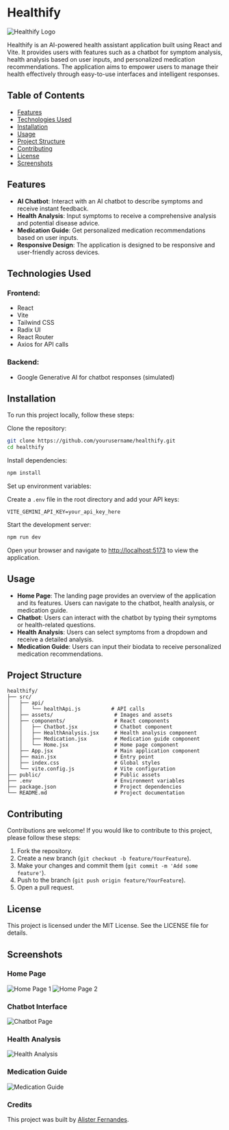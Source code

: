 # Healthify

![Healthify Logo](/healthify.png)

Healthify is an AI-powered health assistant application built using React and Vite. It provides users with features such as a chatbot for symptom analysis, health analysis based on user inputs, and personalized medication recommendations. The application aims to empower users to manage their health effectively through easy-to-use interfaces and intelligent responses.

## Table of Contents
- [Features](#features)
- [Technologies Used](#technologies-used)
- [Installation](#installation)
- [Usage](#usage)
- [Project Structure](#project-structure)
- [Contributing](#contributing)
- [License](#license)
- [Screenshots](#screenshots)

## Features
- **AI Chatbot**: Interact with an AI chatbot to describe symptoms and receive instant feedback.
- **Health Analysis**: Input symptoms to receive a comprehensive analysis and potential disease advice.
- **Medication Guide**: Get personalized medication recommendations based on user inputs.
- **Responsive Design**: The application is designed to be responsive and user-friendly across devices.

## Technologies Used

### Frontend:
- React
- Vite
- Tailwind CSS
- Radix UI
- React Router
- Axios for API calls

### Backend:
- Google Generative AI for chatbot responses (simulated)

## Installation
To run this project locally, follow these steps:

Clone the repository:
```bash
git clone https://github.com/yourusername/healthify.git
cd healthify
```

Install dependencies:
```bash
npm install
```

Set up environment variables:

Create a `.env` file in the root directory and add your API keys:
```plaintext
VITE_GEMINI_API_KEY=your_api_key_here
```

Start the development server:
```bash
npm run dev
```

Open your browser and navigate to [http://localhost:5173](http://localhost:5173) to view the application.

## Usage
- **Home Page**: The landing page provides an overview of the application and its features. Users can navigate to the chatbot, health analysis, or medication guide.
- **Chatbot**: Users can interact with the chatbot by typing their symptoms or health-related questions.
- **Health Analysis**: Users can select symptoms from a dropdown and receive a detailed analysis.
- **Medication Guide**: Users can input their biodata to receive personalized medication recommendations.

## Project Structure
```
healthify/
├── src/
│   ├── api/
│   │   └── healthApi.js          # API calls
│   ├── assets/                    # Images and assets
│   ├── components/                # React components
│   │   ├── Chatbot.jsx            # Chatbot component
│   │   ├── HealthAnalysis.jsx     # Health analysis component
│   │   ├── Medication.jsx         # Medication guide component
│   │   └── Home.jsx               # Home page component
│   ├── App.jsx                    # Main application component
│   ├── main.jsx                   # Entry point
│   ├── index.css                  # Global styles
│   └── vite.config.js             # Vite configuration
├── public/                        # Public assets
├── .env                           # Environment variables
├── package.json                   # Project dependencies
└── README.md                      # Project documentation
```

## Contributing
Contributions are welcome! If you would like to contribute to this project, please follow these steps:
1. Fork the repository.
2. Create a new branch (`git checkout -b feature/YourFeature`).
3. Make your changes and commit them (`git commit -m 'Add some feature'`).
4. Push to the branch (`git push origin feature/YourFeature`).
5. Open a pull request.

## License
This project is licensed under the MIT License. See the LICENSE file for details.

## Screenshots
### Home Page
![Home Page 1](/Screenshot%202024-11-16%20111845.png)
![Home Page 2](/Screenshot%202024-11-16%20111852.png)

### Chatbot Interface
![Chatbot Page](/Screenshot%202024-11-16%20111907.png)

### Health Analysis
![Health Analysis](/Screenshot%202024-11-16%20111917.png)

### Medication Guide
![Medication Guide](/Screenshot%202024-11-16%20111927.png)

### Credits
This project was built by [Alister Fernandes](https://github.com/Alister1210).